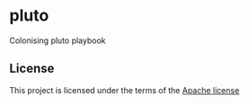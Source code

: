 # pluto

Colonising pluto playbook



## License

This project is licensed under the terms of the [Apache license](/LICENSE.md)
